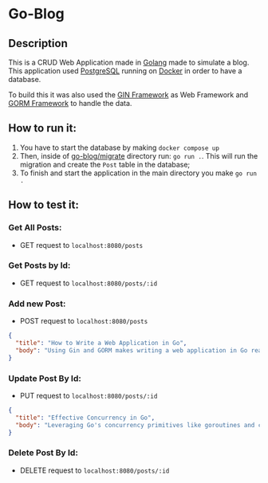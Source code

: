 # Go-Blog

## Description
This is a CRUD Web Application made in [Golang](https://go.dev/) made to simulate a blog.
This application used [PostgreSQL](https://www.postgresql.org/) running on [Docker](https://www.docker.com/) in order to have a database.

To build this it was also used the [GIN Framework](https://gin-gonic.com/) as Web Framework and [GORM Framework](https://gorm.io) to handle the data. 

## How to run it:

1. You have to start the database by making `docker compose up`
2. Then, inside of [go-blog/migrate](migrate) directory run: `go run .`. This will run the migration and create the `Post` table in the database;
3. To finish and start the application in the main directory you make `go run .`

## How to test it:

### Get All Posts:
 * GET request to `localhost:8080/posts`

### Get Posts by Id:
 * GET request to `localhost:8080/posts/:id`

### Add new Post:
 * POST request to `localhost:8080/posts`

```json
{
  "title": "How to Write a Web Application in Go",
  "body": "Using Gin and GORM makes writing a web application in Go really easy, as both frameworks are incredibly helpful to the user."
}
```

### Update Post By Id:
 * PUT request to `localhost:8080/posts/:id`
```json
{
  "title": "Effective Concurrency in Go",
  "body": "Leveraging Go's concurrency primitives like goroutines and channels is key to building robust and highly performant applications. Mastering these features allows developers to create scalable and efficient software systems."
}
```

### Delete Post By Id:
 * DELETE request to `localhost:8080/posts/:id`
